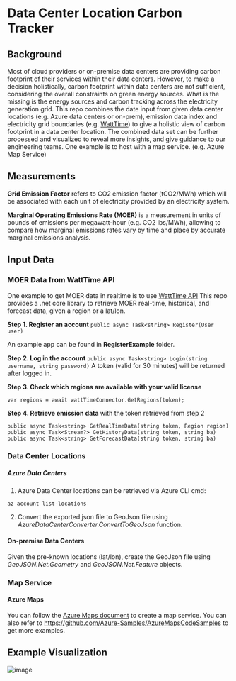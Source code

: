 # Data Center Location Carbon Tracker

## Background
Most of cloud providers or on-premise data centers are providing carbon footprint of their services within their data centers. However, to make a decision holistically, carbon footprint within data centers are not sufficient, considering the overall constraints on green energy sources. What is the missing is the energy sources and carbon tracking across the electricity generation grid. This repo combines the date input from given data center locations (e.g. Azure data centers or on-prem), emission data index and electricity grid boundaries (e.g. [WattTime](https://www.watttime.org/)) to give a holistic view of carbon footprint in a data center location. The combined data set can be further processed and visualized to reveal more insights, and give guidance to our engineering teams. One example is to host with a map service. (e.g. Azure Map Service)

## Measurements

**Grid Emission Factor** refers to CO2 emission factor (tCO2/MWh) which will be associated with each unit of electricity provided by an electricity system.​

**Marginal Operating Emissions Rate (MOER)** is a measurement in units of pounds of emissions per megawatt-hour (e.g. CO2 lbs/MWh), allowing to compare how marginal emissions rates vary by time and place by accurate marginal emissions analysis.

## Input Data
### MOER Data from WattTime API
One example to get MOER data in realtime is to use [WattTime API](https://www.watttime.org/api-documentation/#introduction)
This repo provides a .net core library to retrieve MOER real-time, historical, and forecast data, given a region or a lat/lon.

**Step 1. Register an account** `public async Task<string> Register(User user)`

An example app can be found in **RegisterExample** folder.

**Step 2. Log in the account** `public async Task<string> Login(string username, string password)`
A token (valid for 30 minutes) will be returned after logged in. 

**Step 3. Check which regions are available with your valid license** 
```
var regions = await wattTimeConnector.GetRegions(token);
```

**Step 4. Retrieve emission data** with the token retrieved from step 2
```
public async Task<string> GetRealTimeData(string token, Region region)
public async Task<Stream?> GetHistoryData(string token, string ba)
public async Task<string> GetForecastData(string token, string ba)
```

### Data Center Locations
##### Azure Data Centers
1. Azure Data Center locations can be retrieved via Azure CLI cmd: 
```
az account list-locations
```
2. Convert the exported json file to GeoJson file using *AzureDataCenterConverter.ConvertToGeoJson* function.

#### On-premise Data Centers
Given the pre-known locations (lat/lon), create the GeoJson file using *GeoJSON.Net.Geometry* and *GeoJSON.Net.Feature* objects.

### Map Service
#### Azure Maps
You can follow the [Azure Maps document](https://docs.microsoft.com/en-us/azure/azure-maps/) to create a map service. You can also refer to https://github.com/Azure-Samples/AzureMapsCodeSamples to get more examples.

## Example Visualization

![image](https://user-images.githubusercontent.com/62902203/170833157-df33e8d9-a241-4bbc-bdc5-f4b270c5f332.png)

